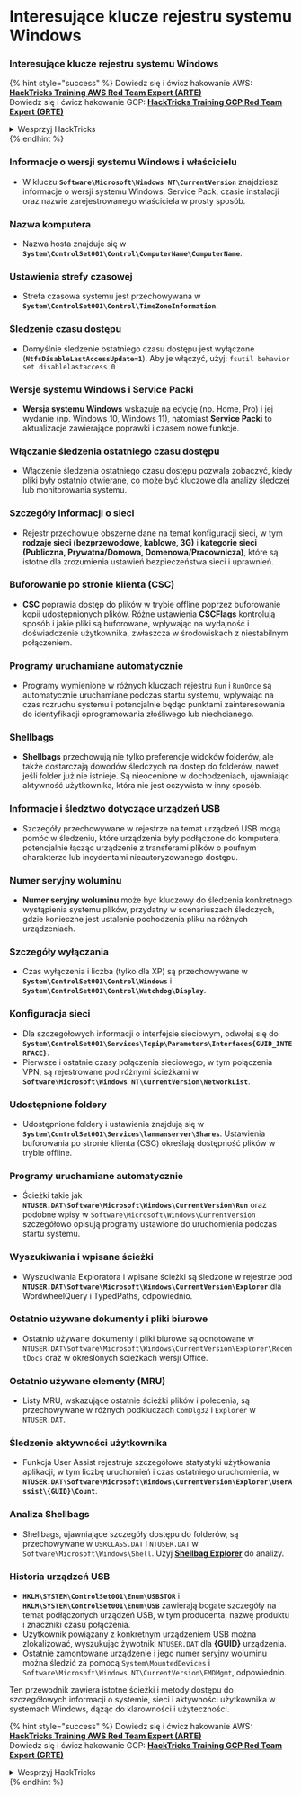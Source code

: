 # Interesujące klucze rejestru systemu Windows

### Interesujące klucze rejestru systemu Windows

{% hint style="success" %}
Dowiedz się i ćwicz hakowanie AWS:<img src="/.gitbook/assets/arte.png" alt="" data-size="line">[**HackTricks Training AWS Red Team Expert (ARTE)**](https://training.hacktricks.xyz/courses/arte)<img src="/.gitbook/assets/arte.png" alt="" data-size="line">\
Dowiedz się i ćwicz hakowanie GCP: <img src="/.gitbook/assets/grte.png" alt="" data-size="line">[**HackTricks Training GCP Red Team Expert (GRTE)**<img src="/.gitbook/assets/grte.png" alt="" data-size="line">](https://training.hacktricks.xyz/courses/grte)

<details>

<summary>Wesprzyj HackTricks</summary>

* Sprawdź [**plany subskrypcyjne**](https://github.com/sponsors/carlospolop)!
* **Dołącz do** 💬 [**grupy Discord**](https://discord.gg/hRep4RUj7f) lub [**grupy telegramowej**](https://t.me/peass) lub **śledź** nas na **Twitterze** 🐦 [**@hacktricks\_live**](https://twitter.com/hacktricks\_live)**.**
* **Dziel się sztuczkami hakerskimi, przesyłając PR-y do** [**HackTricks**](https://github.com/carlospolop/hacktricks) i [**HackTricks Cloud**](https://github.com/carlospolop/hacktricks-cloud) repozytoriów na GitHubie.

</details>
{% endhint %}

### **Informacje o wersji systemu Windows i właścicielu**
- W kluczu **`Software\Microsoft\Windows NT\CurrentVersion`** znajdziesz informacje o wersji systemu Windows, Service Pack, czasie instalacji oraz nazwie zarejestrowanego właściciela w prosty sposób.

### **Nazwa komputera**
- Nazwa hosta znajduje się w **`System\ControlSet001\Control\ComputerName\ComputerName`**.

### **Ustawienia strefy czasowej**
- Strefa czasowa systemu jest przechowywana w **`System\ControlSet001\Control\TimeZoneInformation`**.

### **Śledzenie czasu dostępu**
- Domyślnie śledzenie ostatniego czasu dostępu jest wyłączone (**`NtfsDisableLastAccessUpdate=1`**). Aby je włączyć, użyj:
`fsutil behavior set disablelastaccess 0`

### Wersje systemu Windows i Service Packi
- **Wersja systemu Windows** wskazuje na edycję (np. Home, Pro) i jej wydanie (np. Windows 10, Windows 11), natomiast **Service Packi** to aktualizacje zawierające poprawki i czasem nowe funkcje.

### Włączanie śledzenia ostatniego czasu dostępu
- Włączenie śledzenia ostatniego czasu dostępu pozwala zobaczyć, kiedy pliki były ostatnio otwierane, co może być kluczowe dla analizy śledczej lub monitorowania systemu.

### Szczegóły informacji o sieci
- Rejestr przechowuje obszerne dane na temat konfiguracji sieci, w tym **rodzaje sieci (bezprzewodowe, kablowe, 3G)** i **kategorie sieci (Publiczna, Prywatna/Domowa, Domenowa/Pracownicza)**, które są istotne dla zrozumienia ustawień bezpieczeństwa sieci i uprawnień.

### Buforowanie po stronie klienta (CSC)
- **CSC** poprawia dostęp do plików w trybie offline poprzez buforowanie kopii udostępnionych plików. Różne ustawienia **CSCFlags** kontrolują sposób i jakie pliki są buforowane, wpływając na wydajność i doświadczenie użytkownika, zwłaszcza w środowiskach z niestabilnym połączeniem.

### Programy uruchamiane automatycznie
- Programy wymienione w różnych kluczach rejestru `Run` i `RunOnce` są automatycznie uruchamiane podczas startu systemu, wpływając na czas rozruchu systemu i potencjalnie będąc punktami zainteresowania do identyfikacji oprogramowania złośliwego lub niechcianego.

### Shellbags
- **Shellbags** przechowują nie tylko preferencje widoków folderów, ale także dostarczają dowodów śledczych na dostęp do folderów, nawet jeśli folder już nie istnieje. Są nieocenione w dochodzeniach, ujawniając aktywność użytkownika, która nie jest oczywista w inny sposób.

### Informacje i śledztwo dotyczące urządzeń USB
- Szczegóły przechowywane w rejestrze na temat urządzeń USB mogą pomóc w śledzeniu, które urządzenia były podłączone do komputera, potencjalnie łącząc urządzenie z transferami plików o poufnym charakterze lub incydentami nieautoryzowanego dostępu.

### Numer seryjny woluminu
- **Numer seryjny woluminu** może być kluczowy do śledzenia konkretnego wystąpienia systemu plików, przydatny w scenariuszach śledczych, gdzie konieczne jest ustalenie pochodzenia pliku na różnych urządzeniach.

### **Szczegóły wyłączania**
- Czas wyłączenia i liczba (tylko dla XP) są przechowywane w **`System\ControlSet001\Control\Windows`** i **`System\ControlSet001\Control\Watchdog\Display`**.

### **Konfiguracja sieci**
- Dla szczegółowych informacji o interfejsie sieciowym, odwołaj się do **`System\ControlSet001\Services\Tcpip\Parameters\Interfaces{GUID_INTERFACE}`**.
- Pierwsze i ostatnie czasy połączenia sieciowego, w tym połączenia VPN, są rejestrowane pod różnymi ścieżkami w **`Software\Microsoft\Windows NT\CurrentVersion\NetworkList`**.

### **Udostępnione foldery**
- Udostępnione foldery i ustawienia znajdują się w **`System\ControlSet001\Services\lanmanserver\Shares`**. Ustawienia buforowania po stronie klienta (CSC) określają dostępność plików w trybie offline.

### **Programy uruchamiane automatycznie**
- Ścieżki takie jak **`NTUSER.DAT\Software\Microsoft\Windows\CurrentVersion\Run`** oraz podobne wpisy w `Software\Microsoft\Windows\CurrentVersion` szczegółowo opisują programy ustawione do uruchomienia podczas startu systemu.

### **Wyszukiwania i wpisane ścieżki**
- Wyszukiwania Exploratora i wpisane ścieżki są śledzone w rejestrze pod **`NTUSER.DAT\Software\Microsoft\Windows\CurrentVersion\Explorer`** dla WordwheelQuery i TypedPaths, odpowiednio.

### **Ostatnio używane dokumenty i pliki biurowe**
- Ostatnio używane dokumenty i pliki biurowe są odnotowane w `NTUSER.DAT\Software\Microsoft\Windows\CurrentVersion\Explorer\RecentDocs` oraz w określonych ścieżkach wersji Office.

### **Ostatnio używane elementy (MRU)**
- Listy MRU, wskazujące ostatnie ścieżki plików i polecenia, są przechowywane w różnych podkluczach `ComDlg32` i `Explorer` w `NTUSER.DAT`.

### **Śledzenie aktywności użytkownika**
- Funkcja User Assist rejestruje szczegółowe statystyki użytkowania aplikacji, w tym liczbę uruchomień i czas ostatniego uruchomienia, w **`NTUSER.DAT\Software\Microsoft\Windows\CurrentVersion\Explorer\UserAssist\{GUID}\Count`**.

### **Analiza Shellbags**
- Shellbags, ujawniające szczegóły dostępu do folderów, są przechowywane w `USRCLASS.DAT` i `NTUSER.DAT` w `Software\Microsoft\Windows\Shell`. Użyj **[Shellbag Explorer](https://ericzimmerman.github.io/#!index.md)** do analizy.

### **Historia urządzeń USB**
- **`HKLM\SYSTEM\ControlSet001\Enum\USBSTOR`** i **`HKLM\SYSTEM\ControlSet001\Enum\USB`** zawierają bogate szczegóły na temat podłączonych urządzeń USB, w tym producenta, nazwę produktu i znaczniki czasu połączenia.
- Użytkownik powiązany z konkretnym urządzeniem USB można zlokalizować, wyszukując żywotniki `NTUSER.DAT` dla **{GUID}** urządzenia.
- Ostatnie zamontowane urządzenie i jego numer seryjny woluminu można śledzić za pomocą `System\MountedDevices` i `Software\Microsoft\Windows NT\CurrentVersion\EMDMgmt`, odpowiednio.

Ten przewodnik zawiera istotne ścieżki i metody dostępu do szczegółowych informacji o systemie, sieci i aktywności użytkownika w systemach Windows, dążąc do klarowności i użyteczności. 

{% hint style="success" %}
Dowiedz się i ćwicz hakowanie AWS:<img src="/.gitbook/assets/arte.png" alt="" data-size="line">[**HackTricks Training AWS Red Team Expert (ARTE)**](https://training.hacktricks.xyz/courses/arte)<img src="/.gitbook/assets/arte.png" alt="" data-size="line">\
Dowiedz się i ćwicz hakowanie GCP: <img src="/.gitbook/assets/grte.png" alt="" data-size="line">[**HackTricks Training GCP Red Team Expert (GRTE)**<img src="/.gitbook/assets/grte.png" alt="" data-size="line">](https://training.hacktricks.xyz/courses/grte)

<details>

<summary>Wesprzyj HackTricks</summary>

* Sprawdź [**plany subskrypcyjne**](https://github.com/sponsors/carlospolop)!
* **Dołącz do** 💬 [**grupy Discord**](https://discord.gg/hRep4RUj7f) lub [**grupy telegramowej**](https://t.me/peass) lub **śledź** nas na **Twitterze** 🐦 [**@hacktricks\_live**](https://twitter.com/hacktricks\_live)**.**
* **Dziel się sztuczkami hakerskimi, przesyłając PR-y do** [**HackTricks**](https://github.com/carlospolop/hacktricks) i [**HackTricks Cloud**](https://github.com/carlospolop/hacktricks-cloud) repozytoriów na GitHubie.

</details>
{% endhint %}
